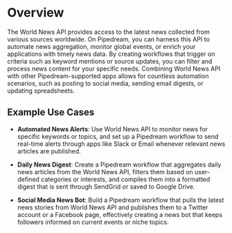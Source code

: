 # Overview

The World News API provides access to the latest news collected from various sources worldwide. On Pipedream, you can harness this API to automate news aggregation, monitor global events, or enrich your applications with timely news data. By creating workflows that trigger on criteria such as keyword mentions or source updates, you can filter and process news content for your specific needs. Combining World News API with other Pipedream-supported apps allows for countless automation scenarios, such as posting to social media, sending email digests, or updating spreadsheets.

## Example Use Cases

- **Automated News Alerts**: Use World News API to monitor news for specific keywords or topics, and set up a Pipedream workflow to send real-time alerts through apps like Slack or Email whenever relevant news articles are published.

- **Daily News Digest**: Create a Pipedream workflow that aggregates daily news articles from the World News API, filters them based on user-defined categories or interests, and compiles them into a formatted digest that is sent through SendGrid or saved to Google Drive.

- **Social Media News Bot**: Build a Pipedream workflow that pulls the latest news stories from World News API and publishes them to a Twitter account or a Facebook page, effectively creating a news bot that keeps followers informed on current events or niche topics.
